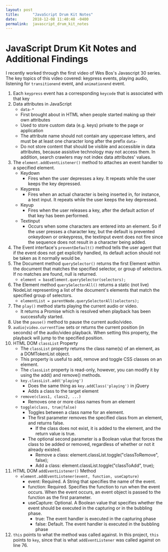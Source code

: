 ```yaml
---
layout: post
title:      "JavaScript Drum Kit Notes"
date:       2018-12-08 11:40:48 -0400
permalink:  javascript_drum_kit_notes
---
```


# JavaScript Drum Kit Notes and Additional Findings

I recently worked through the first video of Wes Bos's Javascript 30 series. The key topics of this video covered: keypress events, playing audio, listening for `transitionend` event, and `animationend` event.

1. Each `keypress` event has a corresponding `keycode` that is associated with that key
2. Data attributes in JavaScript 
    - `data-*`
    - First brought about in HTML when people started making up their own attributes
    - Used to store custom data (e.g. keys) private to the page or application
    - The attribute name should not contain any uppercase letters, and must be at least one character long after the prefix `data-`
    - Do not store content that should be visible and accessible in data attributes, because assistive technology may not access them. In addition, search crawlers may not index data attributes' values.
3. The `element.addEventListener()` method to attaches an event handler to a specified element.
    - Keydown
        - Fires when the user depresses a key. It repeats while the user keeps the key depressed.
    - Keypress
        - Fires when an actual character is being inserted in, for instance, a text input. It repeats while the user keeps the key depressed.
    - Keyup
        - Fires when the user releases a key, after the default action of that key has been performed.
    - Textinput
        - Occurs when some characters are entered into an element. So if the user presses a character key, but the default is prevented onkeydown or onkeypress, the textinput event does not fire since the sequence does not result in a character being added.
4. The Event interface's `preventDefault()` method tells the user agent that if the event does not get explicitly handled, its default action should not be taken as it normally would be.
5. The Document method `querySelector()` returns the first Element within the document that matches the specified selector, or group of selectors. If no matches are found, null is returned.
    - `element = baseElement.querySelector(selectors);`
6. The Element method `querySelectorAll()` returns a static (not live) NodeList representing a list of the document's elements that match the specified group of selectors.
    - `elementList = parentNode.querySelectorAll(selectors);`
7. The `play()` method starts playing the current audio or video.
    - It returns a Promise which is resolved when playback has been successfully started.
8. Use the `pause()` method to pause the current audio/video.
9. `audio|video.currentTime` sets or returns the current position (in seconds) of the audio/video playback. When setting this property, the playback will jump to the specified position.
10. HTML DOM `classList` Property
    - The `classList` property returns the class name(s) of an element, as a DOMTokenList object.
    - This property is useful to add, remove and toggle CSS classes on an element.
    - The `classList` property is read-only, however, you can modify it by using the add() and remove() methods.
    - `key.classList.add('playing')`
        - Does the same thing as `key.addClass('playing')` in jQuery
        - Adds a class to the target element
    - `remove(class1, class2, ...)`
        - Removes one or more class names from an element
    - `toggle(class, true|false)`
        - Toggles between a class name for an element.
        - The first parameter removes the specified class from an element, and returns false. 
            - If the class does not exist, it is added to the element, and the return value is true.
        - The optional second parameter is a Boolean value that forces the class to be added or removed, regardless of whether or not it already existed.
            - Remove a class: element.classList.toggle("classToRemove", false); 
            - Add a class: element.classList.toggle("classToAdd", true);
11. HTML DOM `addEventListener()` Method
    - `element.addEventListener(event, function, useCapture)`
        - event: Required. A String that specifies the name of the event.
        - function: Required. Specifies the function to run when the event occurs. When the event occurs, an event object is passed to the function as the first parameter.
        - useCapture: Optional. A Boolean value that specifies whether the event should be executed in the capturing or in the bubbling phase. 
            - true: The event handler is executed in the capturing phase
            - false: Default. The event handler is executed in the bubbling phase
12. `this` points to what the method was called against. In this project, `this` points to `key`, since that is what `addEventListener` was called against on line 76.
